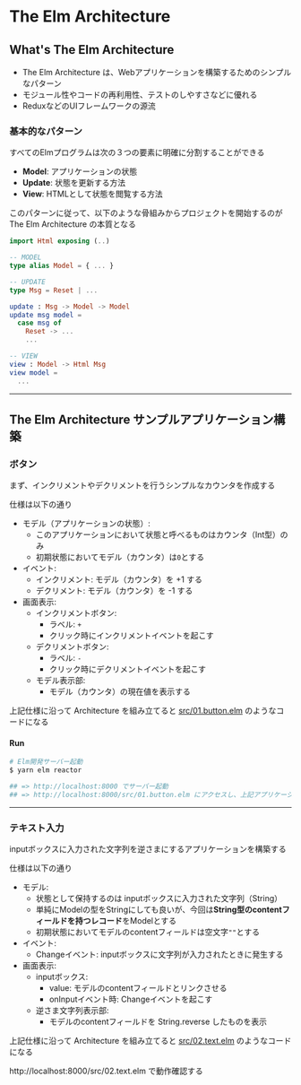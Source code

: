 # The Elm Architecture

## What's The Elm Architecture

- The Elm Architecture は、Webアプリケーションを構築するためのシンプルなパターン
- モジュール性やコードの再利用性、テストのしやすさなどに優れる
- ReduxなどのUIフレームワークの源流

### 基本的なパターン
すべてのElmプログラムは次の３つの要素に明確に分割することができる

- **Model**: アプリケーションの状態
- **Update**: 状態を更新する方法
- **View**: HTMLとして状態を閲覧する方法

このパターンに従って、以下のような骨組みからプロジェクトを開始するのが The Elm Architecture の本質となる

```elm
import Html exposing (..)

-- MODEL
type alias Model = { ... }

-- UPDATE
type Msg = Reset | ...

update : Msg -> Model -> Model
update msg model =
  case msg of
    Reset -> ...
    ...

-- VIEW
view : Model -> Html Msg
view model =
  ...
```

***

## The Elm Architecture サンプルアプリケーション構築

### ボタン
まず、インクリメントやデクリメントを行うシンプルなカウンタを作成する

仕様は以下の通り

- モデル（アプリケーションの状態）:
    - このアプリケーションにおいて状態と呼べるものはカウンタ（Int型）のみ
    - 初期状態においてモデル（カウンタ）は`0`とする
- イベント:
    - インクリメント: モデル（カウンタ）を +1 する
    - デクリメント: モデル（カウンタ）を -1 する
- 画面表示:
    - インクリメントボタン:
        - ラベル: `+`
        - クリック時にインクリメントイベントを起こす
    - デクリメントボタン:
        - ラベル: `-`
        - クリック時にデクリメントイベントを起こす
    - モデル表示部:
        - モデル（カウンタ）の現在値を表示する

上記仕様に沿って Architecture を組み立てると [src/01.button.elm](./src/01.button.elm) のようなコードになる

#### Run
```bash
# Elm開発サーバー起動
$ yarn elm reactor

## => http://localhost:8000 でサーバー起動
## => http://localhost:8000/src/01.button.elm にアクセスし、上記アプリケーションの動作確認を行う
```

---

### テキスト入力
inputボックスに入力された文字列を逆さまにするアプリケーションを構築する

仕様は以下の通り

- モデル:
    - 状態として保持するのは inputボックスに入力された文字列（String）
    - 単純にModelの型をStringにしても良いが、今回は**String型のcontentフィールドを持つレコード**をModelとする
    - 初期状態においてモデルのcontentフィールドは空文字`""`とする
- イベント:
    - Changeイベント: inputボックスに文字列が入力されたときに発生する
- 画面表示:
    - inputボックス:
        - value: モデルのcontentフィールドとリンクさせる
        - onInputイベント時: Changeイベントを起こす
    - 逆さま文字列表示部:
        - モデルのcontentフィールドを String.reverse したものを表示

上記仕様に沿って Architecture を組み立てると [src/02.text.elm](./src/02.text.elm) のようなコードになる

http://localhost:8000/src/02.text.elm で動作確認する
